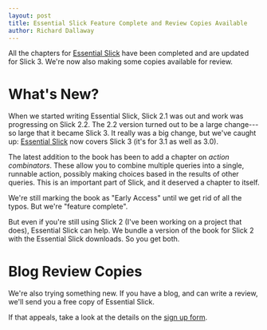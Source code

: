 ```yaml
---
layout: post
title: Essential Slick Feature Complete and Review Copies Available
author: Richard Dallaway
---
```


All the chapters for [Essential Slick] have been completed and are updated for Slick 3.
We're now also making some copies available for review.

[Essential Slick]: http://underscore.io/books/essential-slick/
[sign up form]: http://goo.gl/forms/ThwvGjpl35

<!-- break -->

# What's New?

When we started writing Essential Slick, Slick 2.1 was out and work was progressing on Slick 2.2.
The 2.2 version turned out to be a large change---so large that it became Slick 3.
It really was a big change, but we've caught up: [Essential Slick] now covers Slick 3 (it's for 3.1 as well as 3.0).

The latest addition to the book has been to add a chapter on _action combinators_.
These allow you to combine multiple queries into a single, runnable action,
possibly making choices based in the results of other queries.
This is an important part of Slick, and it deserved a chapter to itself.

We're still marking the book as "Early Access" until we get rid of all the typos. But we're "feature complete".

But even if you're still using Slick 2 (I've been working on a project that does), Essential Slick can help.
We bundle a version of the book for Slick 2 with the Essential Slick downloads. So you get both.

# Blog Review Copies

We're also trying something new.
If you have a blog, and can write a review, we'll send you a free copy of Essential Slick.

If that appeals, take a look at the details on the [sign up form].
